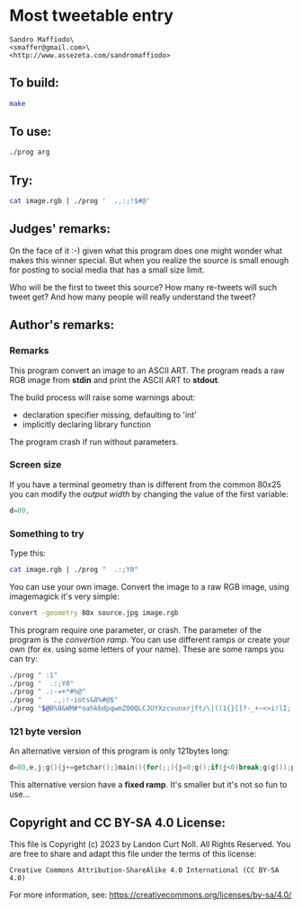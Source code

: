 # Most tweetable entry

    Sandro Maffiodo\
    <smaffer@gmail.com>\
    <http://www.assezeta.com/sandromaffiodo>

## To build:

```sh
make
```

## To use:

```sh
./prog arg
```

## Try:

```sh
cat image.rgb | ./prog '  .,:;!$#@'
```

## Judges' remarks:

On the face of it :-) given what this program does one might wonder what makes
this winner special.  But when you realize the source is small enough for posting
to social media that has a small size limit.

Who will be the first to tweet this source?  How many re-tweets will such tweet
get?  And how many people will really understand the tweet?

## Author's remarks:

### Remarks

This program convert an image to an ASCII ART. The program reads a raw RGB image
from **stdin** and print the ASCII ART to **stdout**.

The build process will raise some warnings about:

- declaration specifier missing, defaulting to 'int'
- implicitly declaring library function

The program crash if run without parameters.

### Screen size

If you have a terminal geometry than is different from the common 80x25 you can
modify the *output width* by changing the value of the first variable:

```c
d=80,
```

### Something to try

Type this:

```sh
cat image.rgb | ./prog "  .:;Y0"
```

You can use your own image. Convert the image to a raw RGB image, using imagemagick it's very simple:

```sh
convert -geometry 80x source.jpg image.rgb
```

This program require one parameter, or crash. The parameter of the program is the *convertion ramp*. You can use different ramps or create your own (for ex. using some letters of your name).
These are some ramps you can try:

```sh
./prog " :1"
./prog "  .:;Y0"
./prog " .:-=+*#%@"
./prog "   .,:!-iots&8%#@$"
./prog "$@B%8&WM#*oahkbdpqwmZO0QLCJUYXzcvunxrjft/\|()1{}[]?-_+~<>i!lI;:,"^`'. "
```

### 121 byte version

An alternative version of this program is only 121bytes long:

```c
d=80,e,j;g(){j+=getchar();}main(){for(;;){j=0;g();if(j<0)break;g(g());putchar(" .:#@"[j/3*5>>8]);if(!(++e%d))puts("");}}
```

This alternative version have a **fixed ramp**. It's smaller but it's not so fun to use...

## Copyright and CC BY-SA 4.0 License:

This file is Copyright (c) 2023 by Landon Curt Noll.  All Rights Reserved.
You are free to share and adapt this file under the terms of this license:

    Creative Commons Attribution-ShareAlike 4.0 International (CC BY-SA 4.0)

For more information, see: https://creativecommons.org/licenses/by-sa/4.0/
